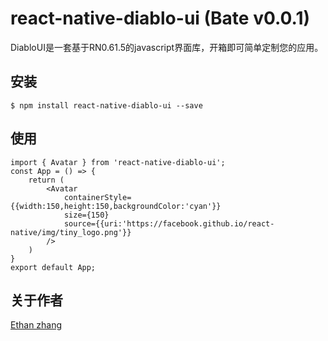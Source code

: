 # react-native-diablo-ui (Bate v0.0.1)

DiabloUI是一套基于RN0.61.5的javascript界面库，开箱即可简单定制您的应用。

## 安装

`$ npm install react-native-diablo-ui --save`

## 使用

```
import { Avatar } from 'react-native-diablo-ui';
const App = () => {
    return (
        <Avatar
            containerStyle={{width:150,height:150,backgroundColor:'cyan'}}
            size={150}
            source={{uri:'https://facebook.github.io/react-native/img/tiny_logo.png'}}
        />
    )
}
export default App;
```

## 关于作者

[Ethan zhang](https://dmedu.github.io/EthanZhang.me/)